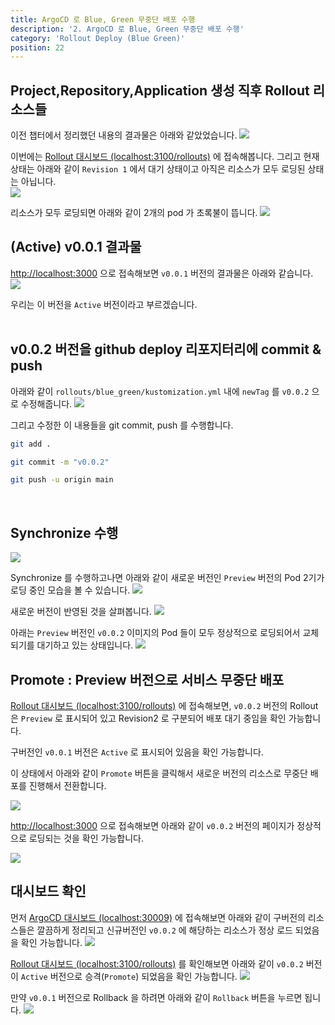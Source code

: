```yaml
---
title: ArgoCD 로 Blue, Green 무중단 배포 수행
description: '2. ArgoCD 로 Blue, Green 무중단 배포 수행'
category: 'Rollout Deploy (Blue Green)'
position: 22
---
```


## Project,Repository,Application 생성 직후 Rollout 리소스들
이전 챕터에서 정리했던 내용의 결과물은 아래와 같았었습니다.
<img src="https://github.com/chagchagchag/argocd-rollout-deploy-docs/blob/main/content/en/2.rollout-deploy-bluegreen/img/PRACTICE1-BLUE-GREEN/2.png"/>
<br>

이번에는 [Rollout 대시보드 (localhost:3100/rollouts)]( http://localhost:3100/rollouts) 에 접속해봅니다.
그리고 현재 상태는 아래와 같이 `Revision 1` 에서 대기 상태이고 아직은 리소스가 모두 로딩된 상태는 아닙니다.<br>
<img src="https://github.com/chagchagchag/argocd-rollout-deploy-docs/blob/main/content/en/2.rollout-deploy-bluegreen/img/PRACTICE1-BLUE-GREEN/3.png"/>
<br>

리소스가 모두 로딩되면 아래와 같이 2개의 pod 가 초록불이 뜹니다.
<img src="https://github.com/chagchagchag/argocd-rollout-deploy-docs/blob/main/content/en/2.rollout-deploy-bluegreen/img/PRACTICE1-BLUE-GREEN/4.png"/>
<br>

## (Active) v0.0.1 결과물
[http://localhost:3000](http://localhost:3000) 으로 접속해보면 `v0.0.1` 버전의 결과물은 아래와 같습니다.
<img src="https://github.com/chagchagchag/argocd-rollout-deploy-docs/blob/main/content/en/2.rollout-deploy-bluegreen/img/PRACTICE1-BLUE-GREEN/5.png"/>
<br>

우리는 이 버전을 `Active` 버전이라고 부르겠습니다.<br>
<br>

## v0.0.2 버전을 github deploy 리포지터리에 commit & push
아래와 같이 `rollouts/blue_green/kustomization.yml` 내에 `newTag` 를 `v0.0.2` 으로 수정해줍니다.
<img src="https://github.com/chagchagchag/argocd-rollout-deploy-docs/blob/main/content/en/2.rollout-deploy-bluegreen/img/PRACTICE1-BLUE-GREEN/6.png"/>
<br>

그리고 수정한 이 내용들을 git commit, push 를 수행합니다.
```bash
git add .

git commit -m "v0.0.2"

git push -u origin main
```
<br>

## Synchronize 수행
<img src="https://github.com/chagchagchag/argocd-rollout-deploy-docs/blob/main/content/en/2.rollout-deploy-bluegreen/img/PRACTICE1-BLUE-GREEN/7.png"/>
<br>

Synchronize 를 수행하고나면 아래와 같이 새로운 버전인 `Preview` 버전의 Pod 2기가 로딩 중인 모습을 볼 수 있습니다.
<img src="https://github.com/chagchagchag/argocd-rollout-deploy-docs/blob/main/content/en/2.rollout-deploy-bluegreen/img/PRACTICE1-BLUE-GREEN/8.png"/>
<br>

새로운 버전이 반영된 것을 살펴봅니다.
<img src="https://github.com/chagchagchag/argocd-rollout-deploy-docs/blob/main/content/en/2.rollout-deploy-bluegreen/img/PRACTICE1-BLUE-GREEN/9.png"/>
<br>

아래는 `Preview` 버전인 `v0.0.2` 이미지의 Pod 들이 모두 정상적으로 로딩되어서 교체되기를 대기하고 있는 상태입니다.
<img src="https://github.com/chagchagchag/argocd-rollout-deploy-docs/blob/main/content/en/2.rollout-deploy-bluegreen/img/PRACTICE1-BLUE-GREEN/10.png"/>
<br>


## Promote : Preview 버전으로 서비스 무중단 배포

[Rollout 대시보드 (localhost:3100/rollouts)]( http://localhost:3100/rollouts) 에 접속해보면, `v0.0.2` 버전의 Rollout 은 `Preview` 로 표시되어 있고  Revision2 로 구분되어 배포 대기 중임을 확인 가능합니다.<br>

구버전인 `v0.0.1` 버전은 `Active` 로 표시되어 있음을 확인 가능합니다.<br>

이 상태에서 아래와 같이 `Promote` 버튼을 클릭해서 새로운 버전의 리소스로 무중단 배포를 진행해서 전환합니다.<br>

<img src="https://github.com/chagchagchag/argocd-rollout-deploy-docs/blob/main/content/en/2.rollout-deploy-bluegreen/img/PRACTICE1-BLUE-GREEN/11.png"/>
<br>

[http://localhost:3000](http://localhost:3000) 으로 접속해보면 아래와 같이 `v0.0.2` 버전의 페이지가 정상적으로 로딩되는 것을 확인 가능합니다.<br>

<img src="https://github.com/chagchagchag/argocd-rollout-deploy-docs/blob/main/content/en/2.rollout-deploy-bluegreen/img/PRACTICE1-BLUE-GREEN/12.png"/>
<br>

## 대시보드 확인
먼저 [ArgoCD 대시보드 (localhost:30009)](http://localhost:30009) 에 접속해보면 아래와 같이 구버전의 리소스들은 깔끔하게 정리되고 신규버전인 `v0.0.2` 에 해당하는 리소스가 정상 로드 되었음을 확인 가능합니다.
<img src="https://github.com/chagchagchag/argocd-rollout-deploy-docs/blob/main/content/en/2.rollout-deploy-bluegreen/img/PRACTICE1-BLUE-GREEN/13.png"/>
<br>

[Rollout 대시보드 (localhost:3100/rollouts)]( http://localhost:3100/rollouts) 를 확인해보면 아래와 같이 `v0.0.2` 버전이 `Active` 버전으로 승격(`Promote`) 되었음을 확인 가능합니다.
<img src="https://github.com/chagchagchag/argocd-rollout-deploy-docs/blob/main/content/en/2.rollout-deploy-bluegreen/img/PRACTICE1-BLUE-GREEN/14.png"/>
<br>

만약 `v0.0.1` 버전으로 Rollback 을 하려면 아래와 같이 `Rollback` 버튼을 누르면 됩니다.
<img src="https://github.com/chagchagchag/argocd-rollout-deploy-docs/blob/main/content/en/2.rollout-deploy-bluegreen/img/PRACTICE1-BLUE-GREEN/15.png"/>
<br>


